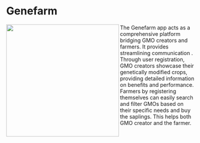 # Genefarm
<img align="left" width="300" height="300" src="![4](https://github.com/yashwanths814/Genefarm/assets/123622523/eb7c7759-5696-452e-8de9-7cd2fa12df45)">
The Genefarm app acts as a comprehensive platform bridging GMO creators and farmers. It provides streamlining communication . Through user registration, GMO creators showcase their genetically modified crops, providing detailed information on benefits and performance.  Farmers by registering themselves can easily search and filter GMOs based on their specific needs and buy the saplings.  This helps both GMO creator and the farmer.



